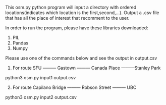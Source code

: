This osm.py python program will input a directory with ordered locations(indicates which location is the first,second,...).
Output a .csv file that has all the place of interest that recomment to the user.

In  order to run the program, please have these libraries downloaded:
1. PIL
2. Pandas
3. Numpy

Please use one of the commands below and see the output in output.csv

1. For route SFU ——— Gastown ——— Canada Place ———Stanley Park

python3 osm.py input1 output.csv


2. For route Capilano Bridge ——— Robson Street ——— UBC

python3 osm.py input2 output.csv
